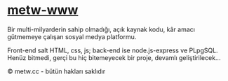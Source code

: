 # [metw-www](https://www.metw.cc)
Bir multi-milyarderin sahip olmadığı, açık kaynak kodu, kâr amacı gütmemeye çalışan sosyal medya platformu.

Front-end salt HTML, css, js; back-end ise node.js-express ve PLpgSQL.  
Henüz bitmedi, gerçi bu hiç bitemeyecek bir proje, devamlı geliştirilecek...

©️ metw.cc - bütün hakları saklıdır